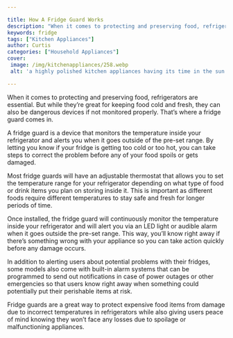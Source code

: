 ```yaml
---

title: How A Fridge Guard Works
description: "When it comes to protecting and preserving food, refrigerators are essential. But while they’re great for keeping food cold and fr...take a moment to check it out "
keywords: fridge
tags: ["Kitchen Appliances"]
author: Curtis
categories: ["Household Appliances"]
cover: 
 image: /img/kitchenappliances/258.webp
 alt: 'a highly polished kitchen appliances having its time in the sun'

---
```


When it comes to protecting and preserving food, refrigerators are essential. But while they’re great for keeping food cold and fresh, they can also be dangerous devices if not monitored properly. That’s where a fridge guard comes in.

A fridge guard is a device that monitors the temperature inside your refrigerator and alerts you when it goes outside of the pre-set range. By letting you know if your fridge is getting too cold or too hot, you can take steps to correct the problem before any of your food spoils or gets damaged. 

Most fridge guards will have an adjustable thermostat that allows you to set the temperature range for your refrigerator depending on what type of food or drink items you plan on storing inside it. This is important as different foods require different temperatures to stay safe and fresh for longer periods of time. 

Once installed, the fridge guard will continuously monitor the temperature inside your refrigerator and will alert you via an LED light or audible alarm when it goes outside the pre-set range. This way, you’ll know right away if there’s something wrong with your appliance so you can take action quickly before any damage occurs. 

In addition to alerting users about potential problems with their fridges, some models also come with built-in alarm systems that can be programmed to send out notifications in case of power outages or other emergencies so that users know right away when something could potentially put their perishable items at risk. 
 
Fridge guards are a great way to protect expensive food items from damage due to incorrect temperatures in refrigerators while also giving users peace of mind knowing they won’t face any losses due to spoilage or malfunctioning appliances.
